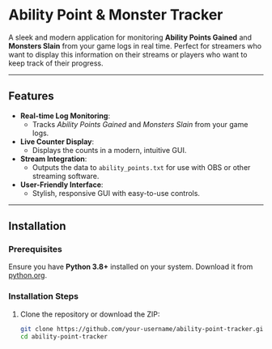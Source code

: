 # Ability Point & Monster Tracker

A sleek and modern application for monitoring **Ability Points Gained** and **Monsters Slain** from your game logs in real time. Perfect for streamers who want to display this information on their streams or players who want to keep track of their progress.

---

## Features
- **Real-time Log Monitoring**:
  - Tracks *Ability Points Gained* and *Monsters Slain* from your game logs.
- **Live Counter Display**:
  - Displays the counts in a modern, intuitive GUI.
- **Stream Integration**:
  - Outputs the data to `ability_points.txt` for use with OBS or other streaming software.
- **User-Friendly Interface**:
  - Stylish, responsive GUI with easy-to-use controls.

---

## Installation

### Prerequisites
Ensure you have **Python 3.8+** installed on your system. Download it from [python.org](https://www.python.org/).

### Installation Steps
1. Clone the repository or download the ZIP:
   ```bash
   git clone https://github.com/your-username/ability-point-tracker.git
   cd ability-point-tracker
